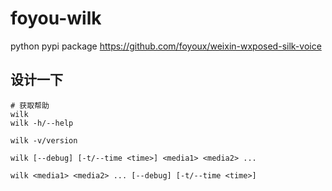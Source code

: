# foyou-wilk
python pypi package https://github.com/foyoux/weixin-wxposed-silk-voice

## 设计一下

```shell
# 获取帮助
wilk 
wilk -h/--help

wilk -v/version

wilk [--debug] [-t/--time <time>] <media1> <media2> ...

wilk <media1> <media2> ... [--debug] [-t/--time <time>]
```